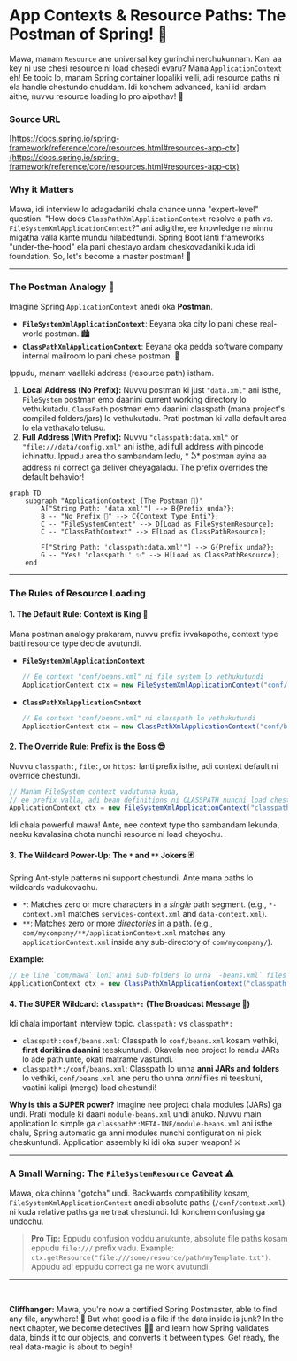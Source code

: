 # App Contexts & Resource Paths: The Postman of Spring! 📮

Mawa, manam `Resource` ane universal key gurinchi nerchukunnam. Kani aa key ni use chesi resource ni load chesedi evaru? Mana `ApplicationContext` eh! Ee topic lo, manam Spring container lopaliki velli, adi resource paths ni ela handle chestundo chuddam. Idi konchem advanced, kani idi ardam aithe, nuvvu resource loading lo pro aipothav! 💪

### Source URL
[https://docs.spring.io/spring-framework/reference/core/resources.html#resources-app-ctx](https://docs.spring.io/spring-framework/reference/core/resources.html#resources-app-ctx)

### Why it Matters
Mawa, idi interview lo adagadaniki chala chance unna "expert-level" question. "How does `ClassPathXmlApplicationContext` resolve a path vs. `FileSystemXmlApplicationContext`?" ani adigithe, ee knowledge ne ninnu migatha valla kante mundu nilabedtundi. Spring Boot lanti frameworks "under-the-hood" ela pani chestayo ardam cheskovadaniki kuda idi foundation. So, let's become a master postman! 🚀

---

### The Postman Analogy 💌

Imagine Spring `ApplicationContext` anedi oka **Postman**.
*   **`FileSystemXmlApplicationContext`**: Eeyana oka city lo pani chese real-world postman. 🏙️
*   **`ClassPathXmlApplicationContext`**: Eeyana oka pedda software company internal mailroom lo pani chese postman. 🏢

Ippudu, manam vaallaki address (resource path) istham.

1.  **Local Address (No Prefix):** Nuvvu postman ki just `"data.xml"` ani isthe, `FileSystem` postman emo daanini current working directory lo vethukutadu. `ClassPath` postman emo daanini classpath (mana project's compiled folders/jars) lo vethukutadu. Prati postman ki valla default area lo ela vethakalo telusu.
2.  **Full Address (With Prefix):** Nuvvu `"classpath:data.xml"` or `"file:///data/config.xml"` ani isthe, adi full address with pincode ichinattu. Ippudu area tho sambandam ledu, * ఏ* postman ayina aa address ni correct ga deliver cheyagaladu. The prefix overrides the default behavior!

```mermaid
graph TD
    subgraph "ApplicationContext (The Postman 📮)"
        A["String Path: 'data.xml'"] --> B{Prefix unda?};
        B -- "No Prefix 🤷" --> C{Context Type Enti?};
        C -- "FileSystemContext" --> D[Load as FileSystemResource];
        C -- "ClassPathContext" --> E[Load as ClassPathResource];

        F["String Path: 'classpath:data.xml'"] --> G{Prefix unda?};
        G -- "Yes! 'classpath:' ✨" --> H[Load as ClassPathResource];
    end
```

---

### The Rules of Resource Loading

#### 1. The Default Rule: Context is King 👑
Mana postman analogy prakaram, nuvvu prefix ivvakapothe, context type batti resource type decide avutundi.

*   **`FileSystemXmlApplicationContext`**
    ```java
    // Ee context "conf/beans.xml" ni file system lo vethukutundi
    ApplicationContext ctx = new FileSystemXmlApplicationContext("conf/beans.xml");
    ```
*   **`ClassPathXmlApplicationContext`**
    ```java
    // Ee context "conf/beans.xml" ni classpath lo vethukutundi
    ApplicationContext ctx = new ClassPathXmlApplicationContext("conf/beans.xml");
    ```

#### 2. The Override Rule: Prefix is the Boss 😎
Nuvvu `classpath:`, `file:`, or `https:` lanti prefix isthe, adi context default ni override chestundi.

```java
// Manam FileSystem context vadutunna kuda,
// ee prefix valla, adi bean definitions ni CLASSPATH nunchi load chestundi!
ApplicationContext ctx = new FileSystemXmlApplicationContext("classpath:conf/beans.xml");
```
Idi chala powerful mawa! Ante, nee context type tho sambandam lekunda, neeku kavalasina chota nunchi resource ni load cheyochu.

#### 3. The Wildcard Power-Up: The `*` and `**` Jokers 🃏
Spring Ant-style patterns ni support chestundi. Ante mana paths lo wildcards vadukovachu.

*   `*`: Matches zero or more characters in a *single* path segment. (e.g., `*-context.xml` matches `services-context.xml` and `data-context.xml`).
*   `**`: Matches zero or more *directories* in a path. (e.g., `com/mycompany/**/applicationContext.xml` matches any `applicationContext.xml` inside any sub-directory of `com/mycompany/`).

**Example:**
```java
// Ee line `com/mawa` loni anni sub-folders lo unna `-beans.xml` files ni load chestundi
ApplicationContext ctx = new ClassPathXmlApplicationContext("classpath:com/mawa/**/*-beans.xml");
```

#### 4. The SUPER Wildcard: `classpath*:` (The Broadcast Message 📢)
Idi chala important interview topic. `classpath:` vs `classpath*:`

*   `classpath:conf/beans.xml`: Classpath lo `conf/beans.xml` kosam vethiki, **first dorikina daanini** teeskuntundi. Okavela nee project lo rendu JARs lo ade path unte, okati matrame vastundi.
*   `classpath*:/conf/beans.xml`: Classpath lo unna **anni JARs and folders** lo vethiki, `conf/beans.xml` ane peru tho unna *anni* files ni teeskuni, vaatini kalipi (merge) load chestundi!

**Why is this a SUPER power?**
Imagine nee project chala modules (JARs) ga undi. Prati module ki daani `module-beans.xml` undi anuko. Nuvvu main application lo simple ga `classpath*:META-INF/module-beans.xml` ani isthe chalu, Spring automatic ga anni modules nunchi configuration ni pick cheskuntundi. Application assembly ki idi oka super weapon! ⚔️

---

### A Small Warning: The `FileSystemResource` Caveat ⚠️
Mawa, oka chinna "gotcha" undi. Backwards compatibility kosam, `FileSystemXmlApplicationContext` anedi absolute paths (`/conf/context.xml`) ni kuda relative paths ga ne treat chestundi. Idi konchem confusing ga undochu.

> **Pro Tip:** Eppudu confusion voddu anukunte, absolute file paths kosam eppudu `file:///` prefix vadu. Example: `ctx.getResource("file:///some/resource/path/myTemplate.txt")`. Appudu adi eppudu correct ga ne work avutundi.

---
<br>

**Cliffhanger:**
Mawa, you're now a certified Spring Postmaster, able to find any file, anywhere! 💌 But what good is a file if the data inside is junk? In the next chapter, we become detectives 🕵️‍♂️ and learn how Spring validates data, binds it to our objects, and converts it between types. Get ready, the real data-magic is about to begin!
